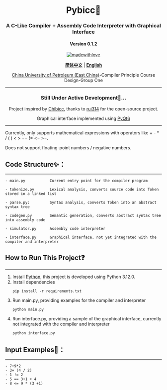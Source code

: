 <div align="center">
<h1> Pybicc💯</h1>

### A C-Like Compiler + Assembly Code Interpreter with Graphical Interface


#### Version 0.1.2 


[![madewithlove](https://img.shields.io/badge/made_with-%E2%9D%A4-red?style=for-the-badge&labelColor=orange)](https://github.com/TochusC/ai-assistant-teaching-website)

[**简体中文**](./README.md) | [**English**](./docs/en/README.md)


[China University of Petroleum (East China)](https://upc.edu.cn/)-Compiler Principle Course Design-Group One

---

<div align="center">

### Still Under Active Development🔨...

Project inspired by [Chibicc](https://github.com/rui314/chibicc), thanks to [rui314](https://github.com/rui314) for the open-source project.

Graphical interface implemented using [PyQt6](https://riverbankcomputing.com/software/pyqt/intro)

</div>

</div>

---

Currently, only supports mathematical expressions with operators like + - * / ( ) < > == != <= >=.

Does not support floating-point numbers / negative numbers.


## Code Structure✨：

---

    - main.py           Current entry point for the compiler program

    - tokenize.py       Lexical analysis, converts source code into Token stored in a linked list

    - parse.py:         Syntax analysis, converts Token into an abstract syntax tree

    - codegen.py        Semantic generation, converts abstract syntax tree into assembly code

    - simulator.py      Assembly code interpreter

    - interface.py      Graphical interface, not yet integrated with the compiler and interpreter

## How to Run This Project❓

---

1. Install [Python](https://www.python.org/), this project is developed using Python 3.12.0.
2. Install dependencies
    ```shell
    pip install -r requirements.txt
    ```
1. Run main.py, providing examples for the compiler and interpreter
    ```shell
    python main.py
    ```
1. Run interface.py, providing a sample of the graphical interface, currently not integrated with the compiler and interpreter
    ```shell
    python interface.py
    ```
   
   

## Input Examples👾：

---
    - 7+9*2
    - 3+ (4 / 2)
    - 1 != 2
    - 5 == 3+1 + 4
    - 8 <= 9 * (3 +1)

